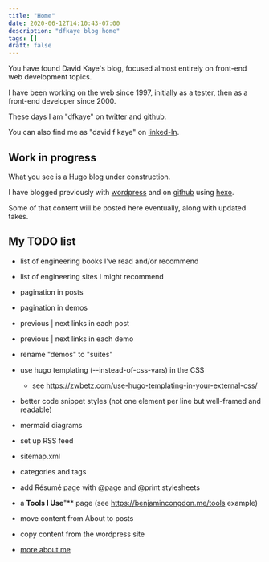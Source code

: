 ```yaml
---
title: "Home"
date: 2020-06-12T14:10:43-07:00
description: "dfkaye blog home"
tags: []
draft: false
---
```


<!--
This is my Home page.

At content/_index.md, using layouts/index.html.
-->

You have found David Kaye's blog, focused almost entirely on front-end web development topics.

I have been working on the web since 1997, initially as a tester, then as a front-end developer since 2000.

These days I am "dfkaye" on [twitter](https://twitter.com/dfkaye) and [github](http://github.com/dfkaye).

You can also find me as "david f kaye" on [linked-In](https://www.linkedin.com/in/davidfkaye/).

## Work in progress

What you see is a Hugo blog under construction.

I have blogged previously with [wordpress](https://dfkaye.wordpress.com/) and on [github](http://dfkaye.github.io/) using [hexo](https://github.com/hexojs/hexo).

Some of that content will be posted here eventually, along with updated takes.

## My TODO list

+ list of engineering books I've read and/or recommend

+ list of engineering sites I might recommend

+ pagination in posts

+ pagination in demos

+ previous | next links in each post

+ previous | next links in each demo

+ rename "demos" to "suites"

+ use hugo templating (--instead-of-css-vars) in the CSS
  - see https://zwbetz.com/use-hugo-templating-in-your-external-css/

+ better code snippet styles (not one element per line but well-framed and readable)

+ mermaid diagrams

+ set up RSS feed

+ sitemap.xml

+ categories and tags

+ add R&eacute;sum&eacute; page with @page and @print stylesheets

+ a **Tools I Use**"** page (see https://benjamincongdon.me/tools example)

+ move content from About to posts

+ copy content from the wordpress site

+ [more about me](/about/)
